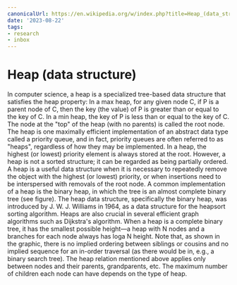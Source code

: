 ```yaml
---
canonicalUrl: https://en.wikipedia.org/w/index.php?title=Heap_(data_structure)&oldid=1164988218
date: '2023-08-22'
tags:
- research
- inbox
---
```


# Heap (data structure)

In computer science, a heap is a specialized tree-based data structure that satisfies the heap property: In a max heap, for any given node C, if P is a parent node of C, then the key (the value) of P is greater than or equal to the key of C. In a min heap, the key of P is less than or equal to the key of C. The node at the "top" of the heap (with no parents) is called the root node.
The heap is one maximally efficient implementation of an abstract data type called a priority queue, and in fact, priority queues are often referred to as "heaps", regardless of how they may be implemented. In a heap, the highest (or lowest) priority element is always stored at the root. However, a heap is not a sorted structure; it can be regarded as being partially ordered. A heap is a useful data structure when it is necessary to repeatedly remove the object with the highest (or lowest) priority, or when insertions need to be interspersed with removals of the root node.
A common implementation of a heap is the binary heap, in which the tree is an almost complete binary tree (see figure). The heap data structure, specifically the binary heap, was introduced by J. W. J. Williams in 1964, as a data structure for the heapsort sorting algorithm. Heaps are also crucial in several efficient graph algorithms such as Dijkstra's algorithm. When a heap is a complete binary tree, it has the smallest possible height—a heap with N nodes and a branches for each node always has loga N height.
Note that, as shown in the graphic, there is no implied ordering between siblings or cousins and no implied sequence for an in-order traversal (as there would be in, e.g., a binary search tree). The heap relation mentioned above applies only between nodes and their parents, grandparents, etc. The maximum number of children each node can have depends on the type of heap.